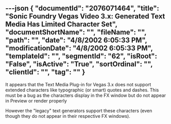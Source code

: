 ---json
{
  "documentId": "2076071464",
  "title": "Sonic Foundry Vegas Video 3.x: Generated Text Media Has Limited Character Set",
  "documentShortName": "",
  "fileName": "",
  "path": "",
  "date": "4/8/2002 6:05:33 PM",
  "modificationDate": "4/8/2002 6:05:33 PM",
  "templateId": "",
  "segmentId": "62",
  "isRoot": "False",
  "isActive": "True",
  "sortOrdinal": "",
  "clientId": "",
  "tag": ""
}
---

It appears that the Text Media Plug-in for Vegas 3.x does not support extended characters like typographic (or smart) quotes and dashes. This must be a bug as the characters display in the FX window but do not appear in Preview or render properly

However the &quot;legacy&quot; text generators support these characters (even though they do not appear in their respective FX windows).
